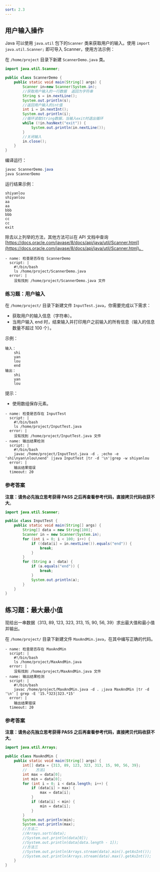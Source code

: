 ```yaml
---
sort: 2.3
---
```


## 用户输入操作

Java 可以使用 `java.util` 包下的`Scanner` 类来获取用户的输入。使用 `import java.util.Scanner;` 即可导入 Scanner，使用方法示例：

在 `/home/project` 目录下新建 `ScannerDemo.java` 类。

```java
import java.util.Scanner;

public class ScannerDemo {
    public static void main(String[] args) {
        Scanner in=new Scanner(System.in);
        //获取用户输入的一行数据  返回为字符串
        String s = in.nextLine();
        System.out.println(s);
        //返回用户输入的int值
        int i = in.nextInt();
        System.out.println(i);
        //循环读取String数据，当输入exit时退出循环
        while (!in.hasNext("exit")) {
            System.out.println(in.nextLine());
        }
        //关闭输入
        in.close();
    }
}

```

编译运行：

```java
javac ScannerDemo.java
java ScannerDemo
```

运行结果示例：

```shell
shiyanlou
shiyanlou
aa
aa
bbb
bbb
cc
cc
exit
```

除去以上列举的方法，其他方法可以在 API 文档中查询[https://docs.oracle.com/javase/8/docs/api/java/util/Scanner.html](https://docs.oracle.com/javase/8/docs/api/java/util/Scanner.html)。

```checker
- name: 检查是否存在 ScannerDemo
  script: |
    #!/bin/bash
    ls /home/project/ScannerDemo.java
  error: |
    没有找到 /home/project/ScannerDemo.java 文件
```

### 练习题：用户输入

在 `/home/project/` 目录下新建文件 `InputTest.java`，你需要完成以下需求：

- 获取用户的输入信息（字符串）。
- 当用户输入 end 时，结束输入并打印用户之前输入的所有信息（输入的信息数量不超过 100 个）。

示例：

```shell
输入：
    shi
    yan
    lou
    end
输出：
    shi
    yan
    lou
```

提示：

- 使用数组保存元素。

```checker
- name: 检查是否存在 InputTest
  script: |
    #!/bin/bash
    ls /home/project/InputTest.java
  error: |
    没有找到 /home/project/InputTest.java 文件
- name: 输出结果检测
  script: |
    #!/bin/bash
    javac /home/project/InputTest.java -d . ;echo -e 'shi\nyan\nlou\nend' |java InputTest |tr -d '\n'|grep -w shiyanlou
  error: |
    输出结果错误
  timeout: 20
```

### 参考答案

**注意：请务必先独立思考获得 PASS 之后再查看参考代码，直接拷贝代码收获不大**。

```java
import java.util.Scanner;

public class InputTest {
    public static void main(String[] args) {
        String[] data = new String[100];
        Scanner in = new Scanner(System.in);
        for (int i = 0; i < 100; i++) {
            if ((data[i] = in.nextLine()).equals("end")) {
                break;
            }
        }
        for (String a : data) {
            if (a.equals("end")) {
                break;
            }
            System.out.println(a);
        }
    }
}
```

## 练习题：最大最小值

现给出一串数据（313, 89, 123, 323, 313, 15, 90, 56, 39）求出最大值和最小值并输出。

在 `/home/project/` 目录下新建文件 `MaxAndMin.java`，在其中编写正确的代码。

```checker
- name: 检查是否存在 MaxAndMin
  script: |
    #!/bin/bash
    ls /home/project/MaxAndMin.java
  error: |
    没有找到 /home/project/MaxAndMin.java 文件
- name: 输出结果检测
  script: |
    #!/bin/bash
    javac /home/project/MaxAndMin.java -d . ;java MaxAndMin |tr -d '\n' | grep -E '15.*323|323.*15'
  error: |
    输出结果错误
  timeout: 20
```

### 参考答案

**注意：请务必先独立思考获得 PASS 之后再查看参考代码，直接拷贝代码收获不大**。

```java
import java.util.Arrays;

public class MaxAndMin {
    public static void main(String[] args) {
        int[] data = {313, 89, 123, 323, 313, 15, 90, 56, 39};
        //    方法1
        int max = data[0];
        int min = data[0];
        for (int i = 0; i < data.length; i++) {
            if (data[i] > max) {
                max = data[i];
            }
            if (data[i] < min) {
                min = data[i];
            }
        }
        System.out.println(min);
        System.out.println(max);
        //方法二
        //Arrays.sort(data);
        //System.out.println(data[0]);
        //System.out.println(data[data.length - 1]);
        //方法三
        //System.out.println(Arrays.stream(data).min().getAsInt());
        //System.out.println(Arrays.stream(data).max().getAsInt());
    }
}
```
